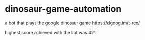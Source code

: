 # dinosaur-game-automation

a bot that plays the google dinosaur game
https://elgoog.im/t-rex/

highest score achieved with the bot was 421
